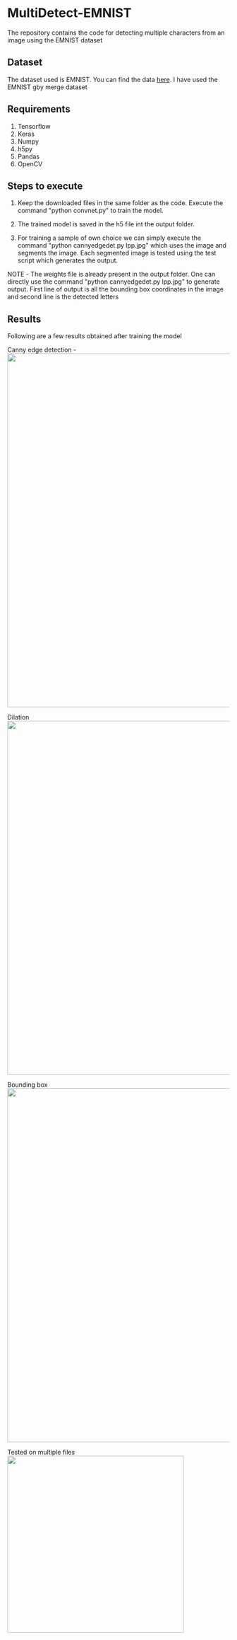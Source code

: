 # MultiDetect-EMNIST
The repository contains the code for detecting multiple characters from an image using the EMNIST dataset

## Dataset
The dataset used is EMNIST. You can find the data [here](https://www.kaggle.com/crawford/emnist/data). I have used the EMNIST gby merge dataset

## Requirements
1. Tensorflow
2. Keras
3. Numpy
4. h5py
5. Pandas
6. OpenCV

## Steps to execute
1. Keep the downloaded files in the same folder as the code. Execute the command "python convnet.py" to train the model.

2. The trained model is saved in the h5 file int the output folder.

3. For training a sample of own choice we can simply execute the command "python cannyedgedet.py lpp.jpg" which uses the image and segments the image. Each segmented image is tested using the test script which generates the output.

NOTE - The weights file is already present in the output folder. One can directly use the command "python cannyedgedet.py lpp.jpg" to generate output. First line of output is all the bounding box coordinates in the image and second line is the detected letters

## Results
Following are a few results obtained after training the model 

Canny edge detection - 
<img src="https://github.com/Shobhit20/MultiDetect-EMNIST/tree/master/Imgs/Canny.png" width="800">

Dilation
<img src="https://github.com/Shobhit20/MultiDetect-EMNIST/tree/master/Imgs/Dilate.png" width="800">

Bounding box
<img src="https://github.com/Shobhit20/MultiDetect-EMNIST/tree/master/Imgs/BB.png" width="800">

Tested on multiple files
<img src="https://github.com/Shobhit20/MultiDetect-EMNIST/tree/master/output/Imgs.png" width="400">

